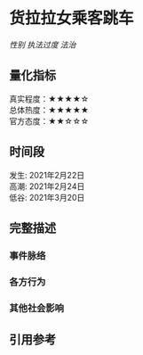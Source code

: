 # 货拉拉女乘客跳车
*性别 执法过度 法治*  
## 量化指标
真实程度：★★★★☆  
总体热度：★★★★★  
官方态度：★★☆☆☆  
## 时间段
发生: 2021年2月22日  
高潮: 2021年2月24日  
低谷: 2021年3月20日  
## 完整描述
### 事件脉络
### 各方行为
### 其他社会影响
## 引用参考